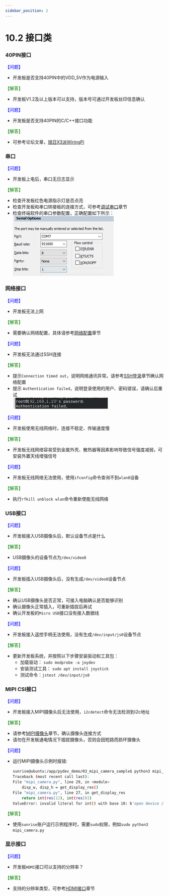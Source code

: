 ```yaml
---
sidebar_position: 2
---
```


# 10.2 接口类

### 40PIN接口

<font color='Blue'>【问题】</font> 

- 开发板是否支持40PIN中的VDD_5V作为电源输入

<font color='Green'>【解答】</font> 

- 开发板V1.2及以上版本可以支持，版本号可通过开发板丝印信息确认

<font color='Blue'>【问题】</font> 

- 开发板是否支持40PIN的C/C++接口功能

<font color='Green'>【解答】</font>

- 可参考论坛文章，[旭日X3派WiringPi](https://developer.horizon.ai/forumDetail/109609560406362634)

### 串口

<font color='Blue'>【问题】</font> 

- 开发板上电后，串口无日志显示

<font color='Green'>【解答】</font> 

- 检查开发板红色电源指示灯是否点亮
- 检查开发板和串口转接板的连接方式，可参考[调试串口](../installation/hardware_interface#debug_uart)章节
- 检查终端软件的串口参数配置，正确配置如下所示：  
![image-20221124200013163](./image/interface/image-20221124200013163.png)

### 网络接口

<font color='Blue'>【问题】</font> 

- 开发板无法上网

<font color='Green'>【解答】</font> 

- 需要确认网络配置，具体请参考[网络配置](../configuration/network_configuration)章节

<font color='Blue'>【问题】</font> 

- 开发板无法通过SSH连接

<font color='Green'>【解答】</font> 

- 提示`Connection timed out`，说明网络通讯异常。请参考[SSH登录](../installation/remote_login#ssh)章节确认网络配置
- 提示 `Authentication failed`，说明登录使用的用户、密码错误，请确认后重试  
![image-20221124201544978](./image/interface/image-20221124201544978.png)

<font color='Blue'>【问题】</font> 

- 开发板使用无线网络时，连接不稳定、传输速度慢

<font color='Green'>【解答】</font> 

- 开发板无线网络容易受到金属外壳、散热器等因素影响导致信号强度减弱，可安装外置天线增强信号

<font color='Blue'>【问题】</font> 

- 开发板无线网络无法使用，使用`ifconfig`命令查询不到`wlan0`设备

<font color='Green'>【解答】</font> 

- 执行`rfkill unblock wlan`命令重新使能无线网络  

### USB接口

<font color='Blue'>【问题】</font> 

- 开发板接入USB摄像头后，默认设备节点是什么

<font color='Green'>【解答】</font> 

- USB摄像头的设备节点为`/dev/video8`

<font color='Blue'>【问题】</font> 

- 开发板插入USB摄像头后，没有生成`/dev/video8`设备节点

<font color='Green'>【解答】</font> 

- 确认USB摄像头是否正常，可接入电脑确认是否能够识别
- 确认摄像头正常插入，可重新插拔后再试
- 确认开发板的`Micro USB`接口没有接入数据线

<font color='Blue'>【问题】</font> 

- 开发板接入遥控手柄无法使用，没有生成`/dev/input/js0`设备节点

<font color='Green'>【解答】</font> 

- 更新开发板系统，并按照以下步骤安装驱动和工具包：
    - 加载驱动： `sudo modprobe -a joydev` 
    - 安装测试工具： `sudo apt install joystick`
    - 测试命令：`jstest /dev/input/js0`

### MIPI CSI接口

<font color='Blue'>【问题】</font> 

- 开发板接入MIPI摄像头后无法使用，`i2cdetect`命令无法检测到i2c地址

<font color='Green'>【解答】</font> 

- 请参考[MIPI摄像头](../installation/hardware_interface#mipi_port)章节，确认摄像头连接方式
- 请勿在开发板通电情况下插拔摄像头，否则会因短路而损坏摄像头

<font color='Blue'>【问题】</font> 

- 运行MIPI摄像头示例时报错:
    ```bash
    sunrise@ubuntu:/app/pydev_demo/03_mipi_camera_sample$ python3 mipi_camera.py
    Traceback (most recent call last):
    File "mipi_camera.py", line 29, in <module>
        disp_w, disp_h = get_display_res()
    File "mipi_camera.py", line 27, in get_display_res
        return int(res[1]), int(res[0])
    ValueError: invalid literal for int() with base 10: b'open device /dev/lt8618_ioctl failed\ndevice not open\n1080'
    ```

<font color='Green'>【解答】</font> 

- 使用`sunrise`账户运行示例程序时，需要`sudo`权限，例如`sudo python3 mipi_camera.py`

### 显示接口

<font color='Blue'>【问题】</font> 

- 开发板`HDMI`接口可以支持的分辨率？

<font color='Green'>【解答】</font> 

- 支持的分辨率类型，可参考[HDMI接口](../installation/hardware_interface#hdmi_interface)章节